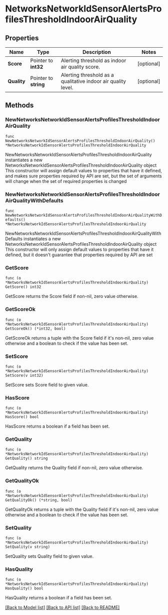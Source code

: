 # NetworksNetworkIdSensorAlertsProfilesThresholdIndoorAirQuality

## Properties

Name | Type | Description | Notes
------------ | ------------- | ------------- | -------------
**Score** | Pointer to **int32** | Alerting threshold as indoor air quality score. | [optional] 
**Quality** | Pointer to **string** | Alerting threshold as a qualitative indoor air quality level. | [optional] 

## Methods

### NewNetworksNetworkIdSensorAlertsProfilesThresholdIndoorAirQuality

`func NewNetworksNetworkIdSensorAlertsProfilesThresholdIndoorAirQuality() *NetworksNetworkIdSensorAlertsProfilesThresholdIndoorAirQuality`

NewNetworksNetworkIdSensorAlertsProfilesThresholdIndoorAirQuality instantiates a new NetworksNetworkIdSensorAlertsProfilesThresholdIndoorAirQuality object
This constructor will assign default values to properties that have it defined,
and makes sure properties required by API are set, but the set of arguments
will change when the set of required properties is changed

### NewNetworksNetworkIdSensorAlertsProfilesThresholdIndoorAirQualityWithDefaults

`func NewNetworksNetworkIdSensorAlertsProfilesThresholdIndoorAirQualityWithDefaults() *NetworksNetworkIdSensorAlertsProfilesThresholdIndoorAirQuality`

NewNetworksNetworkIdSensorAlertsProfilesThresholdIndoorAirQualityWithDefaults instantiates a new NetworksNetworkIdSensorAlertsProfilesThresholdIndoorAirQuality object
This constructor will only assign default values to properties that have it defined,
but it doesn't guarantee that properties required by API are set

### GetScore

`func (o *NetworksNetworkIdSensorAlertsProfilesThresholdIndoorAirQuality) GetScore() int32`

GetScore returns the Score field if non-nil, zero value otherwise.

### GetScoreOk

`func (o *NetworksNetworkIdSensorAlertsProfilesThresholdIndoorAirQuality) GetScoreOk() (*int32, bool)`

GetScoreOk returns a tuple with the Score field if it's non-nil, zero value otherwise
and a boolean to check if the value has been set.

### SetScore

`func (o *NetworksNetworkIdSensorAlertsProfilesThresholdIndoorAirQuality) SetScore(v int32)`

SetScore sets Score field to given value.

### HasScore

`func (o *NetworksNetworkIdSensorAlertsProfilesThresholdIndoorAirQuality) HasScore() bool`

HasScore returns a boolean if a field has been set.

### GetQuality

`func (o *NetworksNetworkIdSensorAlertsProfilesThresholdIndoorAirQuality) GetQuality() string`

GetQuality returns the Quality field if non-nil, zero value otherwise.

### GetQualityOk

`func (o *NetworksNetworkIdSensorAlertsProfilesThresholdIndoorAirQuality) GetQualityOk() (*string, bool)`

GetQualityOk returns a tuple with the Quality field if it's non-nil, zero value otherwise
and a boolean to check if the value has been set.

### SetQuality

`func (o *NetworksNetworkIdSensorAlertsProfilesThresholdIndoorAirQuality) SetQuality(v string)`

SetQuality sets Quality field to given value.

### HasQuality

`func (o *NetworksNetworkIdSensorAlertsProfilesThresholdIndoorAirQuality) HasQuality() bool`

HasQuality returns a boolean if a field has been set.


[[Back to Model list]](../README.md#documentation-for-models) [[Back to API list]](../README.md#documentation-for-api-endpoints) [[Back to README]](../README.md)


